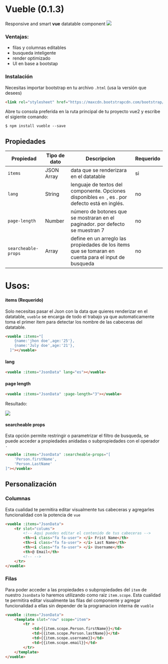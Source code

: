 # Vueble (0.1.3)
Responsive and smart **vue** datatable component
![](https://image.ibb.co/nFmyJa/On_Paste_20170905_132247.png)
### Ventajas:
+ filas y columnas editables
+ busqueda inteligente
+ render optimizado
+ UI en base a bootstap

### Instalación
Necesitas importar bootstrap en tu archivo ```.html``` (usa la versión que desees)
```html
<link rel="stylesheet" href="https://maxcdn.bootstrapcdn.com/bootstrap/3.3.7/css/bootstrap.min.css">
```

Abre tu consola preferida en la ruta principal de tu proyecto vue2 y escribe el sigiente comando:

```npm
$ npm install vueble --save
```

##  Propiedades

| Propiedad | Tipo de dato |Descripcion |Requerido |
| ------------- | ------------- |------------- |------------- |
| ```items```| JSON Array  | data que se renderizara en el datatable | si |
| ```lang```  | String | lenguaje de textos del componente. Opciones disponibles ```en ```,  es . por defecto está en inglés. | no |
| ```page-length```  | Number | número de botones que se mostraran en el paginador. por defecto se muestran 7 | no  |
| ```searcheable-props```  | Array | define en un arreglo las propiedades de los items que se tomaran en cuenta para el input de busqueda  | no  |
# Usos:
#### items (Requerido)
Solo necesitas pasar el Json con la data que quieres renderizar en el datatable, ```vueble``` se encarga de todo el trabajo ya que automaticamente toma el primer item para detectar los nombre de las cabeceras del datatable.
```html
<vueble :items="[
    {name:'jhon doe',age:'25'},
    {name:'July doe',age:'21'},
  ]"></vueble>
```
#### lang
```html
<vueble :items="JsonData" lang="es"></vueble>
```
#### page length
```html
<vueble :items="JsonData" :page-length="3"></vueble>
```
Resultado:

![](https://image.ibb.co/jDhxda/On_Paste_20170905_134523.png)
#### searcheable props
Esta opción permite restringir o parametrizar el filtro de busqueda, se puede acceder a propiedades anidadas o subpropiedades con el operador ```.```
```html
<vueble :items="JsonData" :searcheable-props="[
    'Person.firstName',
    'Person.LastName'
]"></vueble>
```
##  Personalización
### Columnas
Esta cualidad te permitira editar visualmente tus cabeceras y agregarles funcionalidad con la potencia de ```vue```
```html
<vueble :items="JsonData">
    <tr slot="colums">
        <!-- Aqui puedes editar el contenido de tus cabeceras -->
        <th><i class="fa fa-user"> </i> Frist Name</th>
        <th><i class="fa fa-user"> </i> Last Name</th>
        <th><i class="fa fa-user"> </i> Username</th>
        <th>@ Email</th>
        <!-- -->
    </tr>
</vueble>
```
### Filas
Para poder acceder a las propiedades o subpropiedades del ```item``` de nuestro ```JsonData``` lo haremos utilizando como raiz ```item.scope```. Esta cualidad te permitira editar visualmente las filas del componente y agregar funcionalidad a ellas sin depender de la programacion interna de ```vueble```
```html
<vueble :items="JsonData">
    <template slot="row" scope="item">
        <tr >
            <td>{{item.scope.Person.firstName}}</td>
            <td>{{item.scope.Person.lastName}}</td>
            <td>{{item.scope.username}}</td>
            <td>{{item.scope.email}}</td>
        </tr>
    </template>
</vueble>
```